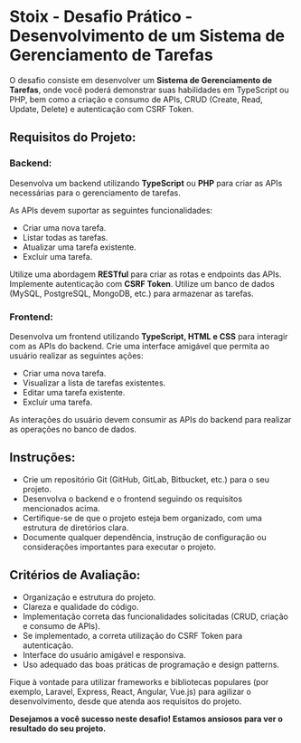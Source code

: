 # Stoix - Desafio Prático - Desenvolvimento de um Sistema de Gerenciamento de Tarefas

O desafio consiste em desenvolver um **Sistema de Gerenciamento de Tarefas**, onde você poderá demonstrar suas habilidades em TypeScript ou PHP, bem como a criação e consumo de APIs, CRUD (Create, Read, Update, Delete) e autenticação com CSRF Token.

## Requisitos do Projeto:

### Backend:
Desenvolva um backend utilizando **TypeScript** ou **PHP** para criar as APIs necessárias para o gerenciamento de tarefas.

As APIs devem suportar as seguintes funcionalidades:
- Criar uma nova tarefa.
- Listar todas as tarefas.
- Atualizar uma tarefa existente.
- Excluir uma tarefa.

Utilize uma abordagem **RESTful** para criar as rotas e endpoints das APIs.
Implemente autenticação com **CSRF Token**.
Utilize um banco de dados (MySQL, PostgreSQL, MongoDB, etc.) para armazenar as tarefas.

### Frontend:
Desenvolva um frontend utilizando **TypeScript, HTML e CSS** para interagir com as APIs do backend.
Crie uma interface amigável que permita ao usuário realizar as seguintes ações:
- Criar uma nova tarefa.
- Visualizar a lista de tarefas existentes.
- Editar uma tarefa existente.
- Excluir uma tarefa.

As interações do usuário devem consumir as APIs do backend para realizar as operações no banco de dados.

## Instruções:
- Crie um repositório Git (GitHub, GitLab, Bitbucket, etc.) para o seu projeto.
- Desenvolva o backend e o frontend seguindo os requisitos mencionados acima.
- Certifique-se de que o projeto esteja bem organizado, com uma estrutura de diretórios clara.
- Documente qualquer dependência, instrução de configuração ou considerações importantes para executar o projeto.

## Critérios de Avaliação:
- Organização e estrutura do projeto.
- Clareza e qualidade do código.
- Implementação correta das funcionalidades solicitadas (CRUD, criação e consumo de APIs).
- Se implementado, a correta utilização do CSRF Token para autenticação.
- Interface do usuário amigável e responsiva.
- Uso adequado das boas práticas de programação e design patterns.

Fique à vontade para utilizar frameworks e bibliotecas populares (por exemplo, Laravel, Express, React, Angular, Vue.js) para agilizar o desenvolvimento, desde que atenda aos requisitos do projeto.

**Desejamos a você sucesso neste desafio! Estamos ansiosos para ver o resultado do seu projeto.**